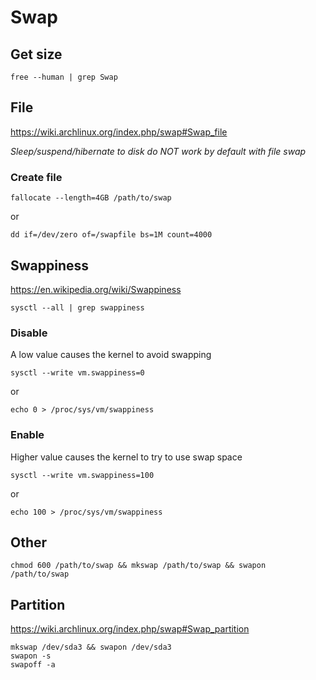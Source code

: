 # Swap

## Get size

    free --human | grep Swap

## File

<https://wiki.archlinux.org/index.php/swap#Swap_file>

_Sleep/suspend/hibernate to disk do NOT work by default with file swap_

### Create file

    fallocate --length=4GB /path/to/swap

or

    dd if=/dev/zero of=/swapfile bs=1M count=4000

## Swappiness

<https://en.wikipedia.org/wiki/Swappiness>

    sysctl --all | grep swappiness

### Disable

A low value causes the kernel to avoid swapping

    sysctl --write vm.swappiness=0

or

    echo 0 > /proc/sys/vm/swappiness

### Enable

Higher value causes the kernel to try to use swap space

    sysctl --write vm.swappiness=100

or

    echo 100 > /proc/sys/vm/swappiness

## Other

    chmod 600 /path/to/swap && mkswap /path/to/swap && swapon /path/to/swap

## Partition

<https://wiki.archlinux.org/index.php/swap#Swap_partition>

    mkswap /dev/sda3 && swapon /dev/sda3
    swapon -s
    swapoff -a

